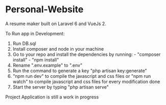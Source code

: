 # Personal-Website
A resume maker built on Laravel 6 and VueJs 2.

To Run app in Development:
1. Run DB.sql
2. Install composer and node in your machine
3. Go to your repo and install the dependencies by running:
		- "composer install"
		- "npm install"
4. Rename ".env.example" to ".env"
5. Run the command to generate a key "php artisan key:generate"
6. "npm run dev" to compile the javascript and css files or
	"npm run watch" to compile javascript and css files for every modification done
7. Start the server by typing "php artisan serve"

Project Application is still a work in progress